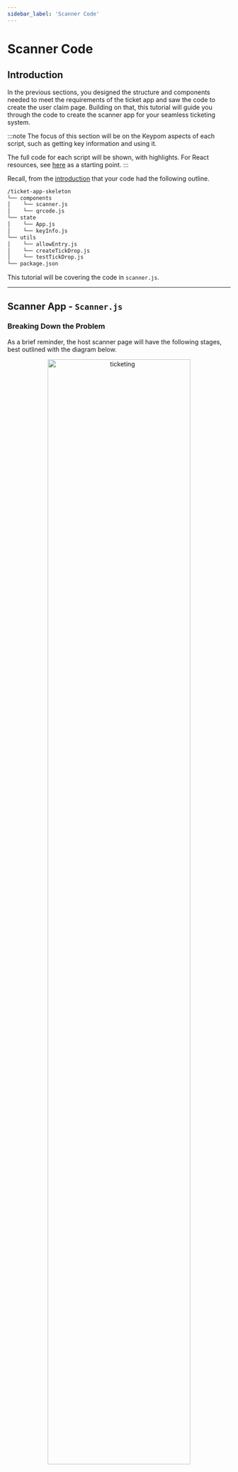 ```yaml
---
sidebar_label: 'Scanner Code'
---
```

# Scanner Code

## Introduction
In the previous sections, you designed the structure and components needed to meet the requirements of the ticket app and saw the code to create the user claim page. Building on that, this tutorial will guide you through the code to create the scanner app for your seamless ticketing system.

:::note
The focus of this section will be on the Keypom aspects of each script, such as getting key information and using it. 

The full code for each script will be shown, with highlights. For React resources, see [here](https://reactjs.org/docs/hello-world.html) as a starting point.
:::

Recall, from the [introduction](introduction.md) that your code had the following outline.

```bash
/ticket-app-skeleton
└── components
│    └── scanner.js
│    └── qrcode.js
└── state
│    └── App.js
│    └── keyInfo.js
└── utils
│    └── allowEntry.js
│    └── createTickDrop.js
│    └── testTickDrop.js
└── package.json
```

This tutorial will be covering the code in `scanner.js`.

---

## Scanner App - `Scanner.js`
### Breaking Down the Problem
As a brief reminder, the host scanner page will have the following stages, best outlined with the diagram below.

<p align="center">
  <img src={require("/static/img/docs/advanced-tutorials/ticketing/scanner-pink-rounded.png").default} width="80%" height="80%" alt="ticketing" class="rounded-corners"/>
</p>

* **Stage 1, Pre-claim:** A page with the camera viewport open, constantly scanning for QR codes.  
* **Stage 2, Claiming:** Once a QR code is detected and information is scanned in, the app attempts to derive the private key from the QR code and calls `allowEntry` using the event password. During this time, the app will indicate it is in the process of claiming.
* **Stage 3, Post-claim:** After the claim is processed, the page will indicate whether or not to admit the attendee depending on the return value of `allowEntry`.

After post-claim, the entire cycle will loop back to pre-claim after three seconds. This time interval was set so the host could read any error messages that may appear. You can modify this time by changing the values passed into `timeout()`.


In post-claim, a `allowEntry` might have returned false for a few reasons. 
* Incorrect password/key
* A ticket may already be fully claimed and not exist when the host attempts to claim it.
* The ticket has already been scanned by the host. This means the key's current use is 2.

### `masterStatus` State Variable
In order to track all these stages and possible outcomes, a set of enums will be defined.

```js reference
https://github.com/keypom/keypom-js/blob/751b830e74cc0e2e354263359e926cb15f931d30/docs-advanced-tutorials/ticket-app/frontend/components/scanner.js#L15-L27
```

All these stages will be stored in a `masterStatus` state variable object.


|**`masterStatus.stage`**| **Description**                                                                         |
|------------------------|-----------------------------------------------------------------------------------------|
| `Stages.preClaim`      | *Pre-claim:* Host scanner page is scanning, waiting to read in data                     |
| `Stages.claiming`      | *Claiming:* Data has been read, scanner is trying to claim                              |
| `Stages.sucessClaim`   | *Post-claim:* Successful claim (`true` returned from `allowEntry`)                                                        | 
| `Stages.failClaim`     | *Post-claim:* Failed to claim (`false` returned from `allowEntry`)  | 
| `default`              | *Unknow State:* Display error message                                                   | 


| **`masterStatus.data`** | **Description**                                   |
|-------------------------|---------------------------------------------------|
| `Data.empty`            | No data has been read, cannot call `claim`        |
| `Data.captured`         | Data has been read, scanner can now try to claim  |

### Initialization and Scanning
Upon app mount, the host scanner page will immediately do the following.  
 
1) Prompt the host for the base password.  
2) Begin scanning.

These features can be seen in the code snippet below. 
```js reference
https://github.com/keypom/keypom-js/blob/2fe9eab7d468e8195c3eae30b295577d22607f43/docs-advanced-tutorials/ticket-app/frontend/components/scanner.js#L13-L57
```

### Claiming
The claiming process can be controlled using a React `useEffect` hook, that runs every time the data status, `masterStatus.data`, is updated, indicating that data was read by the scanner. 

The primary task of the claim process is to determine if a claim is:

* Successful - `masterStatus.stage == Stages.successClaim` 
* Unsuccessful - `masterStatus.stage == Stages.failClaim` 

This is accomplished using the `allowEntry` function that you created earlier. If it returns `true`, the master status stage should be set to `Stages.successClaim`. Otherwise, it should be set to `Stages.failClaim`.

```js reference
https://github.com/keypom/keypom-js/blob/7c4c0c988624b7b9ad92e9e49e2c8c5e09380c5d/docs-advanced-tutorials/ticket-app/components/scanner.js#L59-L96
```

### Rendering

The rendering part of the scanner app is relatively simple, as all the logic for states was taken care of during the claim process. The following table outlines what the page should render based on the value of `masterStatus.stage`, as outlined [above](scanner-code.md#masterstatus-state-variable). 

The focus of the renders is on the scanner frame (coloured square) and the text below it. The QR code visible is a code on a phone screen held up to the camera.

|    **Condition and Description**                                                                               | **Render**                                                                                                                                                                               |
|----------------------------------------------------------------------------------------------------------------|------------------------------------------------------------------------------------------------------------------------------------------------------------------------------------------|
| `masterStatus.stage` == `Stages.preClaim`, *Pre-claim:* Host scanner page is scanning, waiting to read in data | <p align="center"> <img src={require("/static/img/docs/advanced-tutorials/ticketing/scan-unread.png").default} width="60%" height="60%" alt="ticketing" class="rounded-corners"/></p>    |
| `masterStatus.stage` == `Stages.claiming`, *Claiming:* Data has been read, scanner is trying to claim          | <p align="center"> <img src={require("/static/img/docs/advanced-tutorials/ticketing/scan-claiming.png").default} width="60%" height="60%" alt="ticketing" class="rounded-corners"/></p>  |
| `masterStatus.stage` == `Stages.successClaim`, *Post-claim:* Successful `claim`                                | <p align="center"> <img src={require("/static/img/docs/advanced-tutorials/ticketing/scan-claim-good.png").default} width="60%" height="60%" alt="ticketing" class="rounded-corners"/></p>|
| `masterStatus.stage` == `Stages.failClaim`, *Post-claim:* Invalid password, key invalid/scanned already etc.   | <p align="center"> <img src={require("/static/img/docs/advanced-tutorials/ticketing/scan-claim-bad.png").default} width="60%" height="60%" alt="ticketing" class="rounded-corners"/></p> |
| `default`, *Unknown State:* Display error message                                                              | <p align="center"> <img src={require("/static/img/docs/advanced-tutorials/ticketing/error.png").default} width="60%" height="60%" alt="ticketing" class="rounded-corners"/></p>          |

The following expandable section contains code for rendering. 

<details>
<summary>Full scanner.js rendering code</summary>
<p>

```jsx reference
https://github.com/keypom/keypom-js/blob/7c4c0c988624b7b9ad92e9e49e2c8c5e09380c5d/docs-advanced-tutorials/ticket-app/components/scanner.js#L98-L151
```

</p>
</details>

### Full Code
The full code, including the set up, claiming, and the rendering, can be seen below.

``` jsx reference
https://github.com/keypom/keypom-js/blob/7c4c0c988624b7b9ad92e9e49e2c8c5e09380c5d/docs-advanced-tutorials/ticket-app/components/scanner.js#L1-L152
```

---

## Conclusion
In this section, you learned about the `scanner.js` component. Its primary role is to handle the data read in from the QR code reader, and `claim` the private key embedded within the QR code. It is also designed to handle different kinds of errors, such as deleted keys, and tickets that have already been scanned.  

In the next section, you'll be seeing the final product of what you just built!